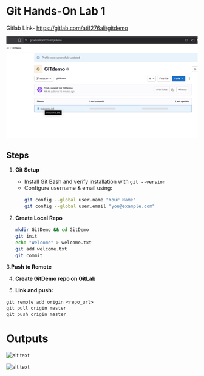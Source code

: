 # Git Hands-On Lab 1 

Gitlab Link- https://gitlab.com/atif276ali/gitdemo

![alt text](output/output2.png) 

## Steps

1. **Git Setup**
   - Install Git Bash and verify installation with `git --version`
   - Configure username & email using:
     ```bash
     git config --global user.name "Your Name"
     git config --global user.email "you@example.com"
     ```

2. **Create Local Repo**
   ```bash
   mkdir GitDemo && cd GitDemo
   git init
   echo "Welcome" > welcome.txt
   git add welcome.txt
   git commit

3.**Push to Remote**

4. **Create GitDemo repo on GitLab**

5. **Link and push:**

```
git remote add origin <repo_url>
git pull origin master
git push origin master
```




# Outputs

![alt text](output/Output1.png) 

![alt text](output/output3.png)